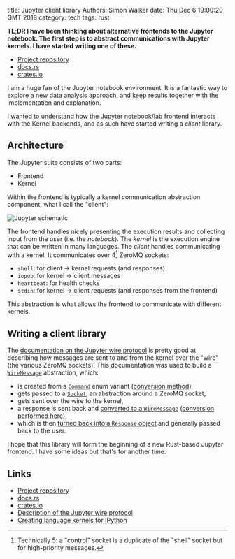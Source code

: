title: Jupyter client library
Authors: Simon Walker
date: Thu Dec  6 19:00:20 GMT 2018
category: tech
tags: rust

**TL;DR I have been thinking about alternative frontends to the Jupyter notebook. The first step is to abstract communications with Jupyter kernels. I have started writing one of these.**

* [Project repository](https://gitlab.com/srwalker101/rust-jupyter-client)
* [docs.rs](https://docs.rs/jupyter-client/0.1.0/jupyter_client/)
* [crates.io](https://crates.io/crates/jupyter-client)

I am a huge fan of the Jupyter notebook environment. It is a fantastic way to explore a new data analysis approach, and keep results together with the implementation and explanation.

I wanted to understand how the Jupyter notebook/lab frontend interacts with the Kernel backends, and as such have started writing a _client_ library.

## Architecture

The Jupyter suite consists of two parts:

* Frontend
* Kernel

Within the frontend is typically a kernel communication abstraction component, what I call the "client":

![Jupyter schematic]({filename}images/jupyter_schematic.svg)

The frontend handles nicely presenting the execution results and collecting input from the user (i.e. the _notebook_). The _kernel_ is the execution engine that can be written in many languages. The _client_ handles communicating with a kernel. It communicates over 4[^1] ZeroMQ sockets:

* `shell`: for client -> kernel requests (and responses)
* `iopub`: for kernel -> client messages
* `heartbeat`: for health checks
* `stdin`: for kernel -> client requests (and responses from the frontend)

[^1]: Technically 5: a "control" socket is a duplicate of the "shell" socket but for high-priority messages.

This abstraction is what allows the frontend to communicate with different kernels.

## Writing a client library

The [documentation on the Jupyter wire protocol][wire-protocol] is pretty good at describing how messages are sent to and from the kernel over the "wire" (the various ZeroMQ sockets). This documentation was used to build a [`WireMessage`](https://gitlab.com/srwalker101/rust-jupyter-client/blob/b8c27ea2ca8b5a546fb59ed06c1d9a4e50575552/src/wire.rs#L17) abstraction, which:

* is created from a [`Command`](https://docs.rs/jupyter-client/0.1.0/jupyter_client/commands/enum.Command.html) enum variant ([conversion method](https://gitlab.com/srwalker101/rust-jupyter-client/blob/b8c27ea2ca8b5a546fb59ed06c1d9a4e50575552/src/commands.rs#L135)),
* gets passed to a [`Socket`](https://gitlab.com/srwalker101/rust-jupyter-client/blob/b8c27ea2ca8b5a546fb59ed06c1d9a4e50575552/src/socket.rs#L15); an abstraction around a ZeroMQ socket,
* gets sent over the wire to the kernel,
* a response is sent back and [converted to a `WireMessage`](https://gitlab.com/srwalker101/rust-jupyter-client/blob/b8c27ea2ca8b5a546fb59ed06c1d9a4e50575552/src/socket.rs#L58) ([conversion performed here](https://gitlab.com/srwalker101/rust-jupyter-client/blob/b8c27ea2ca8b5a546fb59ed06c1d9a4e50575552/src/wire.rs#L26)),
* which is then [turned back into a `Response` object](https://gitlab.com/srwalker101/rust-jupyter-client/blob/b8c27ea2ca8b5a546fb59ed06c1d9a4e50575552/src/wire.rs#L59) and generally passed back to the user.

I hope that this library will form the beginning of a new Rust-based Jupyter frontend. I have some ideas but that's for another time.

## Links

* [Project repository](https://gitlab.com/srwalker101/rust-jupyter-client)
* [docs.rs](https://docs.rs/jupyter-client/0.1.0/jupyter_client/)
* [crates.io](https://crates.io/crates/jupyter-client)
* [Description of the Jupyter wire protocol][wire-protocol]
* [Creating language kernels for IPython](http://andrew.gibiansky.com/blog/ipython/ipython-kernels/)


[wire-protocol]: https://jupyter-client.readthedocs.io/en/stable/messaging.html#the-wire-protocol